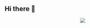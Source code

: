 ## Hi there 👋
<p align="center">
  <a href="https://skillicons.dev">
    <img src="https://skillicons.dev/icons?i=git,github,gitlab,cs,dotnet,js,bootstrap" />
  </a>
</p>



<!--
**williamprogramer/williamprogramer** is a ✨ _special_ ✨ repository because its `README.md` (this file) appears on your GitHub profile.

Here are some ideas to get you started:

- 🔭 I’m currently working on ...
- 🌱 I’m currently learning ...
- 👯 I’m looking to collaborate on ...
- 🤔 I’m looking for help with ...
- 💬 Ask me about ...
- 📫 How to reach me: ...
- 😄 Pronouns: ...
- ⚡ Fun fact: ...
-->
